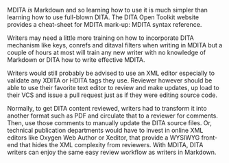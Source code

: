 <?xml version="1.0" encoding="UTF-8"?><?workdir /home/michael/Documents/ddac/ddac/temp/pdf?><?workdir-uri file:/home/michael/Documents/ddac/ddac/temp/pdf/?><?path2project?><?path2project-uri ./?><?path2rootmap-uri ./?><topic xmlns:ditaarch="http://dita.oasis-open.org/architecture/2005/" xmlns:dita-ot="http://dita-ot.sourceforge.net/ns/201007/dita-ot" class="- topic/topic " ditaarch:DITAArchVersion="1.2" domains="(topic hi-d) (topic ut-d) (topic indexing-d) (topic hazard-d) (topic abbrev-d) (topic pr-d) (topic sw-d) (topic ui-d)" id="writing-and-reviewing-mdita" xtrf="file:/home/michael/Documents/ddac/ddac/write-review-MDITA.md" xtrc="topic:1;182:3" specializations=""><title class="- topic/title " xtrf="file:/home/michael/Documents/ddac/ddac/write-review-MDITA.md" xtrc="title:1;182:3">Writing and Reviewing MDITA</title><prolog class="- topic/prolog " xtrf="file:/home/michael/Documents/ddac/ddac/write-review-MDITA.md" xtrc="prolog:1;182:3"><data class="- topic/data " name="id" value="write-MDITA" xtrf="file:/home/michael/Documents/ddac/ddac/write-review-MDITA.md" xtrc="data:1;182:3"/></prolog><body class="- topic/body " xtrf="file:/home/michael/Documents/ddac/ddac/write-review-MDITA.md" xtrc="body:1;182:3"><p class="- topic/p " xtrf="file:/home/michael/Documents/ddac/ddac/write-review-MDITA.md" xtrc="p:1;182:3">MDITA <i class="+ topic/ph hi-d/i " xtrf="file:/home/michael/Documents/ddac/ddac/write-review-MDITA.md" xtrc="i:1;182:3">is</i> Markdown and so learning how to use it is much simpler than learning how to use full-blown DITA. The DITA Open Toolkit website provides a cheat-sheet for MDITA mark-up: <xref class="- topic/xref " href="https://www.dita-ot.org/dev/topics/markdown-dita-syntax-reference.html" format="html" scope="external" xtrf="file:/home/michael/Documents/ddac/ddac/write-review-MDITA.md" xtrc="xref:1;182:3">MDITA syntax reference</xref>.</p><p class="- topic/p " xtrf="file:/home/michael/Documents/ddac/ddac/write-review-MDITA.md" xtrc="p:2;182:3">Writers may need a little more training on how to incorporate DITA mechanism like keys, conrefs and ditaval filters when writing in MDITA but a couple of hours at most will train any new writer with no knowledge of Markdown or DITA how to write effective MDITA.</p><p class="- topic/p " xtrf="file:/home/michael/Documents/ddac/ddac/write-review-MDITA.md" xtrc="p:3;182:3">Writers would still probably be advised to use an XML editor especially to validate any XDITA or HDITA tags they use. Reviewer however should be able to use their favorite text editor to review and make updates, up load to their VCS and issue a pull request just as if they were editing source code.</p><p class="- topic/p " xtrf="file:/home/michael/Documents/ddac/ddac/write-review-MDITA.md" xtrc="p:4;182:3">Normally, to get DITA content reviewed, writers had to transform it into another format such as PDF and circulate that to a reviewer for comments. Then, use those comments to manually update the DITA source files. Or, technical publication departments would have to invest in online XML editors like Oxygen Web Author or Xeditor, that provide a WYSIWYG front-end that hides the XML complexity from reviewers. With MDITA, DITA writers can enjoy the same easy review workflow as writers in Markdown.</p></body></topic>